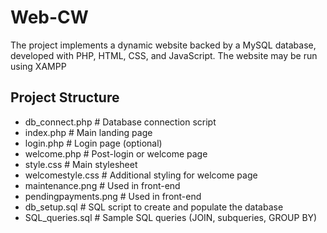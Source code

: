 # Web-CW
The project implements a dynamic website backed by a MySQL database, developed with PHP, HTML, CSS, and JavaScript.
The website may be run using XAMPP 

## Project Structure
- db_connect.php # Database connection script
- index.php # Main landing page
- login.php # Login page (optional)
- welcome.php # Post-login or welcome page
- style.css # Main stylesheet
- welcomestyle.css # Additional styling for welcome page
- maintenance.png # Used in front-end
- pendingpayments.png # Used in front-end
- db_setup.sql # SQL script to create and populate the database
- SQL_queries.sql # Sample SQL queries (JOIN, subqueries, GROUP BY)

